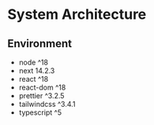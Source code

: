 # System Architecture

## Environment
- node ^18
- next 14.2.3
- react ^18
- react-dom ^18
- prettier ^3.2.5
- tailwindcss ^3.4.1
- typescript ^5